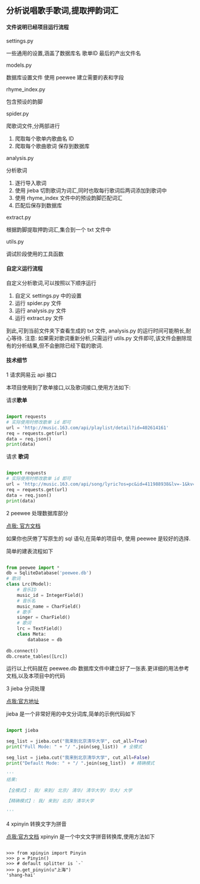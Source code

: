 ## 分析说唱歌手歌词,提取押韵词汇

#### 文件说明已经项目运行流程

settings.py

一些通用的设置,涵盖了数据库名 歌单ID 最后的产出文件名

models.py

数据库设置文件
使用 peewee 建立需要的表和字段

rhyme_index.py

包含预设的韵脚

spider.py

爬歌词文件,分两部进行
1. 爬取每个歌单内歌曲名 ID
2. 爬取每个歌曲歌词 保存到数据库

analysis.py

分析歌词

1. 逐行导入歌词
2. 使用 jieba 切割歌词为词汇,同时也取每行歌词后两词添加到歌词中
3. 使用 rhyme_index 文件中的预设韵脚匹配词汇
4. 匹配后保存到数据库

extract.py

根据韵脚提取押韵词汇,集合到一个 txt 文件中

utils.py 

调试阶段使用的工具函数

#### 自定义运行流程

自定义分析歌词,可以按照以下顺序运行

1. 自定义 settings.py 中的设置
2. 运行 spider.py 文件
3. 运行 analysis.py 文件
4. 运行 extract.py 文件

到此,可到当前文件夹下查看生成的 txt 文件, analysis.py 的运行时间可能稍长,耐心等待.
注意: 如果需对歌词重新分析,只需运行 utils.py 文件即可,该文件会删除现有的分析结果,但不会删除已经下载的歌词.

#### 技术细节

1 请求网易云 api 接口

本项目使用到了歌单接口,以及歌词接口,使用方法如下:

请求**歌单**

```python

import requests
# 实际使用时修改歌单 id 即可
url = 'http://music.163.com/api/playlist/detail?id=402614161'
req = requests.get(url)
data = req.json()
print(data)

```

请求 **歌词**

```python

import requests
# 实际使用时修改歌单 id 即可
url = 'http://music.163.com/api/song/lyric?os=pc&id=411988938&lv=-1&kv=-1&tv=-1'
req = requests.get(url)
data = req.json()
print(data)

```

2 peewee 处理数据库部分

[点我: 官方文档](http://docs.peewee-orm.com/en/latest/)

如果你也厌倦了写原生的 sql 语句,在简单的项目中, 使用 peewee 是较好的选择.

简单的建表流程如下

```python

from peewee import *
db = SqliteDatabase('peewee.db')
# 歌词
class Lrc(Model):
    # 音乐ID
    music_id = IntegerField()
    # 音乐名
    music_name = CharField()
    # 歌手
    singer = CharField()
    # 歌词
    lrc = TextField()
    class Meta:
        database = db
        
db.connect()
db.create_tables([Lrc])

```
运行以上代码就在 peewee.db 数据库文件中建立好了一张表.更详细的用法参考文档,以及本项目中的代码

3 jieba 分词处理

[点我:官方地址](https://github.com/fxsjy/jieba)

jieba 是一个非常好用的中文分词库,简单的示例代码如下

```python

import jieba

seg_list = jieba.cut("我来到北京清华大学", cut_all=True)
print("Full Mode: " + "/ ".join(seg_list))  # 全模式

seg_list = jieba.cut("我来到北京清华大学", cut_all=False)
print("Default Mode: " + "/ ".join(seg_list))  # 精确模式

'''
结果:

【全模式】: 我/ 来到/ 北京/ 清华/ 清华大学/ 华大/ 大学

【精确模式】: 我/ 来到/ 北京/ 清华大学

'''
```

4 xpinyin 转换文字为拼音

[点我:官方文档](https://github.com/lxneng/xpinyin)
xpinyin 是一个中文文字拼音转换库,使用方法如下

```linux

>>> from xpinyin import Pinyin
>>> p = Pinyin()
>>> # default splitter is `-`
>>> p.get_pinyin(u"上海")
'shang-hai'

```





